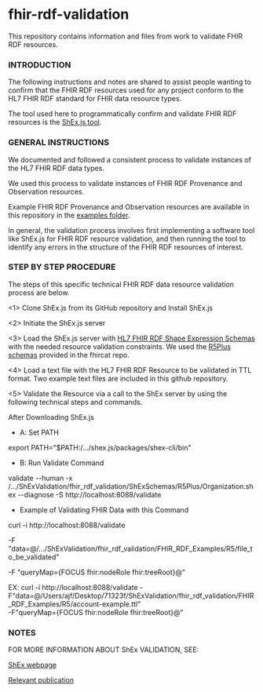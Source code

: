 # fhir-rdf-validation

This repository contains information and files from work to validate FHIR RDF resources.

### INTRODUCTION

The following instructions and notes are shared to assist people wanting to confirm that the FHIR RDF resources used for any project conform to the HL7 FHIR RDF standard for FHIR data resource types.  

The tool used here to programmatically confirm and validate FHIR RDF resources is the [ShEx.js tool](https://github.com/shexjs/shex.js). 

### GENERAL INSTRUCTIONS

We documented and followed a consistent process to validate instances of the HL7 FHIR RDF data types.  

We used this process to validate instances of FHIR RDF Provenance and Observation resources. 

Example FHIR RDF Provenance and Observation resources are available in this repository in the [examples folder](https://github.com/kgrid/fhir-rdf-validation/tree/main/examples).

In general, the validation process involves first implementing a software tool like ShEx.js for FHIR RDF resource validation, and then running the tool to identify any errors in the structure of the FHIR RDF resources of interest.

### STEP BY STEP PROCEDURE

The steps of this specific technical FHIR RDF data resource validation process are below. 

<1> Clone ShEx.js from its GitHub repository and Install ShEx.js

<2> Initiate the ShEx.js server

<3> Load the ShEx.js server with [HL7 FHIR RDF Shape Expression Schemas](https://github.com/fhircat/ShExValidation) with the needed resource validation constraints.  We used the [R5Plus schemas](https://github.com/fhircat/ShExValidation/tree/main/fhir_rdf_validation/ShExSchemas/R5Plus) provided in the fhircat repo.

<4> Load a text file with the HL7 FHIR RDF Resource to be validated in TTL format. Two example text files are included in this github repository.

<5> Validate the Resource via a call to the ShEx server by using the following technical steps and commands.

After Downloading ShEx.js

- A:  Set PATH

export PATH="$PATH:/…/shex.js/packages/shex-cli/bin"

- B:  Run Validate Command

validate --human -x /…/ShExValidation/fhir_rdf_validation/ShExSchemas/R5Plus/Organization.shex --diagnose -S http://localhost:8088/validate

- Example of Validating FHIR Data with this Command

curl -i http://localhost:8088/validate 
     
-F "data=@/.../ShExValidation/fhir_rdf_validation/FHIR_RDF_Examples/R5/file_to_be_validated"      

-F 
"queryMap={FOCUS fhir:nodeRole fhir:treeRoot}@<Organization>"


EX: 
curl -i http://localhost:8088/validate -F"data=@/Users/ajf/Desktop/71323f/ShExValidation/fhir_rdf_validation/FHIR_RDF_Examples/R5/account-example.ttl"      
-F"queryMap={FOCUS fhir:nodeRole fhir:treeRoot}@<Account>"

### NOTES

FOR MORE INFORMATION ABOUT ShEx VALIDATION, SEE:

[ShEx webpage](https://shex.io/) 

[Relevant publication](https://pmc.ncbi.nlm.nih.gov/articles/PMC10841909/) 
